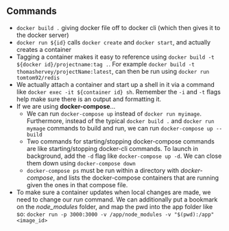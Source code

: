 ## Commands
- `docker build .` giving docker file off to docker cli (which then gives it to the docker server)
- `docker run ${id}` calls `docker create` and `docker start`, and actually creates a container
- Tagging a container makes it easy to reference using `docker build -t ${docker id}/projectname:tag .`. For example `docker build -t thomashervey/projectName:latest`, can then be run using `docker run tomtom92/redis`
- We actually attach a container and start up a shell in it via a command like `docker exec -it ${container id} sh`. Remember the `-i` and `-t` flags help make sure there is an output and formatting it.
- If we are using **docker-compose**...
  - We can run `docker-compose up` instead of `docker run myimage`. Furthermore, instead of the typical `docker build .` and `docker run mymage` commands to build and run, we can run `docker-compose up --build`
  - Two commands for starting/stopping docker-compose commands are like starting/stopping docker-cli commands. To launch in background, add the `-d` flag like `docker-compose up -d`. We can close them down using `docker-compose down`
  - `docker-compose ps` must be run within a directory with *docker-compose*, and lists the docker-compose containers that are running given the ones in that compose file.
- To make sure a container updates when local changes are made, we need to change our *run* command. We can additionally put a bookmark on the *node_modules* folder, and map the pwd into the app folder like so: `docker run -p 3000:3000 -v /app/node_modules -v "$(pwd):/app" <image_id>`